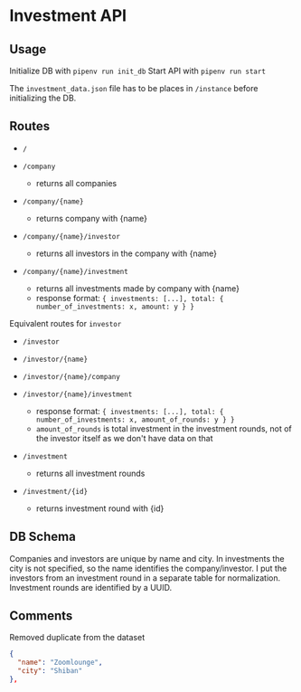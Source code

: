 # Investment API

## Usage

Initialize DB with `pipenv run init_db`
Start API with `pipenv run start`

The `investment_data.json` file has to be places in `/instance` before initializing the DB.

## Routes

* `/`

* `/company`
  * returns all companies
* `/company/{name}`
  * returns company with {name}
* `/company/{name}/investor`
  * returns all investors in the company with {name}
* `/company/{name}/investment`
  * returns all investments made by company with {name}
  * response format: `{ investments: [...], total: { number_of_investments: x, amount: y } }`

Equivalent routes for `investor`

* `/investor`
* `/investor/{name}`
* `/investor/{name}/company`
* `/investor/{name}/investment`
  * response format: `{ investments: [...], total: { number_of_investments: x, amount_of_rounds: y } }`
  * `amount_of_rounds` is total investment in the investment rounds, not of the investor itself as we don't have data on that

* `/investment`
  * returns all investment rounds
* `/investment/{id}`
  * returns investment round with {id}

## DB Schema

Companies and investors are unique by name and city. In investments the city is not specified, so the name identifies the company/investor.
I put the investors from an investment round in a separate table for normalization. Investment rounds are identified by a UUID.

## Comments

Removed duplicate from the dataset

```json
{
  "name": "Zoomlounge",
  "city": "Shiban"
},
```
